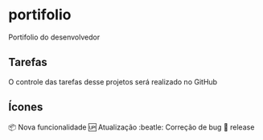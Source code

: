 # portifolio

Portifolio do desenvolvedor

## Tarefas

O controle das tarefas desse projetos será realizado no GitHub

## Ícones

:package: Nova funcionalidade
:up: Atualização
:beatle: Correção de bug
:checkered_flag: release
